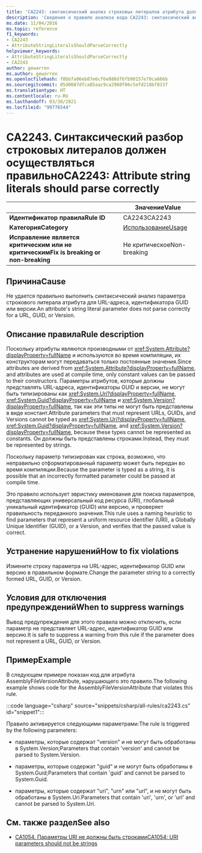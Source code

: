 ```yaml
---
title: 'CA2243: синтаксический анализ строковых литералов атрибута должен осуществляться правильно (анализ кода)'
description: 'Сведения о правиле анализа кода CA2243: синтаксический анализ строковых литералов атрибута должен осуществляться правильно'
ms.date: 11/04/2016
ms.topic: reference
f1_keywords:
- CA2243
- AttributeStringLiteralsShouldParseCorrectly
helpviewer_keywords:
- AttributeStringLiteralsShouldParseCorrectly
- CA2243
author: gewarren
ms.author: gewarren
ms.openlocfilehash: f8bb7a06eb87e6cf6e888df6fb90157e70ca666b
ms.sourcegitcommit: 05d0087dfca85aac9ca2960f86c5efd218bf833f
ms.translationtype: HT
ms.contentlocale: ru-RU
ms.lasthandoff: 03/30/2021
ms.locfileid: "99776544"
---
```

# <a name="ca2243-attribute-string-literals-should-parse-correctly"></a><span data-ttu-id="b7d9b-103">CA2243. Синтаксический разбор строковых литералов должен осуществляться правильно</span><span class="sxs-lookup"><span data-stu-id="b7d9b-103">CA2243: Attribute string literals should parse correctly</span></span>

| | <span data-ttu-id="b7d9b-104">Значение</span><span class="sxs-lookup"><span data-stu-id="b7d9b-104">Value</span></span> |
|-|-|
| <span data-ttu-id="b7d9b-105">**Идентификатор правила**</span><span class="sxs-lookup"><span data-stu-id="b7d9b-105">**Rule ID**</span></span> |<span data-ttu-id="b7d9b-106">CA2243</span><span class="sxs-lookup"><span data-stu-id="b7d9b-106">CA2243</span></span>|
| <span data-ttu-id="b7d9b-107">**Категория**</span><span class="sxs-lookup"><span data-stu-id="b7d9b-107">**Category**</span></span> |[<span data-ttu-id="b7d9b-108">Использование</span><span class="sxs-lookup"><span data-stu-id="b7d9b-108">Usage</span></span>](usage-warnings.md)|
| <span data-ttu-id="b7d9b-109">**Исправление является критическим или не критическим**</span><span class="sxs-lookup"><span data-stu-id="b7d9b-109">**Fix is breaking or non-breaking**</span></span> |<span data-ttu-id="b7d9b-110">Не критическое</span><span class="sxs-lookup"><span data-stu-id="b7d9b-110">Non-breaking</span></span>|

## <a name="cause"></a><span data-ttu-id="b7d9b-111">Причина</span><span class="sxs-lookup"><span data-stu-id="b7d9b-111">Cause</span></span>

<span data-ttu-id="b7d9b-112">Не удается правильно выполнить синтаксический анализ параметра строкового литерала атрибута для URL-адреса, идентификатора GUID или версии.</span><span class="sxs-lookup"><span data-stu-id="b7d9b-112">An attribute's string literal parameter does not parse correctly for a URL, GUID, or Version.</span></span>

## <a name="rule-description"></a><span data-ttu-id="b7d9b-113">Описание правила</span><span class="sxs-lookup"><span data-stu-id="b7d9b-113">Rule description</span></span>

<span data-ttu-id="b7d9b-114">Поскольку атрибуты являются производными от <xref:System.Attribute?displayProperty=fullName> и используются во время компиляции, их конструкторам могут передаваться только постоянные значения.</span><span class="sxs-lookup"><span data-stu-id="b7d9b-114">Since attributes are derived from <xref:System.Attribute?displayProperty=fullName>, and attributes are used at compile time, only constant values can be passed to their constructors.</span></span> <span data-ttu-id="b7d9b-115">Параметры атрибутов, которые должны представлять URL-адреса, идентификаторы GUID и версии, не могут быть типизированы как <xref:System.Uri?displayProperty=fullName>, <xref:System.Guid?displayProperty=fullName> и <xref:System.Version?displayProperty=fullName>, так как эти типы не могут быть представлены в виде констант.</span><span class="sxs-lookup"><span data-stu-id="b7d9b-115">Attribute parameters that must represent URLs, GUIDs, and Versions cannot be typed as <xref:System.Uri?displayProperty=fullName>, <xref:System.Guid?displayProperty=fullName>, and <xref:System.Version?displayProperty=fullName>, because these types cannot be represented as constants.</span></span> <span data-ttu-id="b7d9b-116">Он должны быть представлены строками.</span><span class="sxs-lookup"><span data-stu-id="b7d9b-116">Instead, they must be represented by strings.</span></span>

<span data-ttu-id="b7d9b-117">Поскольку параметр типизирован как строка, возможно, что неправильно отформатированный параметр может быть передан во время компиляции.</span><span class="sxs-lookup"><span data-stu-id="b7d9b-117">Because the parameter is typed as a string, it is possible that an incorrectly formatted parameter could be passed at compile time.</span></span>

<span data-ttu-id="b7d9b-118">Это правило использует эвристику именования для поиска параметров, представляющих универсальный код ресурса (URI), глобальный уникальный идентификатор (GUID) или версию, и проверяет правильность переданного значения.</span><span class="sxs-lookup"><span data-stu-id="b7d9b-118">This rule uses a naming heuristic to find parameters that represent a uniform resource identifier (URI), a Globally Unique Identifier (GUID), or a Version, and verifies that the passed value is correct.</span></span>

## <a name="how-to-fix-violations"></a><span data-ttu-id="b7d9b-119">Устранение нарушений</span><span class="sxs-lookup"><span data-stu-id="b7d9b-119">How to fix violations</span></span>

<span data-ttu-id="b7d9b-120">Измените строку параметра на URL-адрес, идентификатор GUID или версию в правильном формате.</span><span class="sxs-lookup"><span data-stu-id="b7d9b-120">Change the parameter string to a correctly formed URL, GUID, or Version.</span></span>

## <a name="when-to-suppress-warnings"></a><span data-ttu-id="b7d9b-121">Условия для отключения предупреждений</span><span class="sxs-lookup"><span data-stu-id="b7d9b-121">When to suppress warnings</span></span>

<span data-ttu-id="b7d9b-122">Вывод предупреждения для этого правила можно отключить, если параметр не представляет URL-адрес, идентификатор GUID или версию.</span><span class="sxs-lookup"><span data-stu-id="b7d9b-122">It is safe to suppress a warning from this rule if the parameter does not represent a URL, GUID, or Version.</span></span>

## <a name="example"></a><span data-ttu-id="b7d9b-123">Пример</span><span class="sxs-lookup"><span data-stu-id="b7d9b-123">Example</span></span>

<span data-ttu-id="b7d9b-124">В следующем примере показан код для атрибута AssemblyFileVersionAttribute, нарушающего это правило.</span><span class="sxs-lookup"><span data-stu-id="b7d9b-124">The following example shows code for the AssemblyFileVersionAttribute that violates this rule.</span></span>

:::code language="csharp" source="snippets/csharp/all-rules/ca2243.cs" id="snippet1":::

<span data-ttu-id="b7d9b-125">Правило активируется следующими параметрами:</span><span class="sxs-lookup"><span data-stu-id="b7d9b-125">The rule is triggered by the following parameters:</span></span>

- <span data-ttu-id="b7d9b-126">параметры, которые содержат "version" и не могут быть обработаны в System.Version;</span><span class="sxs-lookup"><span data-stu-id="b7d9b-126">Parameters that contain 'version' and cannot be parsed to System.Version.</span></span>

- <span data-ttu-id="b7d9b-127">параметры, которые содержат "guid" и не могут быть обработаны в System.Guid;</span><span class="sxs-lookup"><span data-stu-id="b7d9b-127">Parameters that contain 'guid' and cannot be parsed to System.Guid.</span></span>

- <span data-ttu-id="b7d9b-128">параметры, которые содержат "uri", "urn" или "url", и не могут быть обработаны в System.Uri.</span><span class="sxs-lookup"><span data-stu-id="b7d9b-128">Parameters that contain 'uri', 'urn', or 'url' and cannot be parsed to System.Uri.</span></span>

## <a name="see-also"></a><span data-ttu-id="b7d9b-129">См. также раздел</span><span class="sxs-lookup"><span data-stu-id="b7d9b-129">See also</span></span>

- [<span data-ttu-id="b7d9b-130">CA1054. Параметры URI не должны быть строками</span><span class="sxs-lookup"><span data-stu-id="b7d9b-130">CA1054: URI parameters should not be strings</span></span>](ca1054.md)

